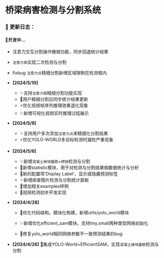 # 桥梁病害检测与分割系统

### :triangular_flag_on_post: 更新日志：

#### :construction:开发中...

- 注意力交互分割操作撤销功能，同步回退统计结果
- `注意力框`实现二次检测与分割
- fixbug `注意力点`精细分割新增区域限制在检测框内



- **[2024/5/10]**

  - :sparkles:支持`注意力框`精细分割功能实现
  - :bug:用户精细分割后同步统计结果更新
  - :zap:优化视频帧序列推理效果退化现象
  - :sparkles:新增可视化视频实时推理过程展示
  
- **[2024/5/9]**
  - :sparkles:支持用户多次添加`注意力点`来精细化分割结果
  - :zap:优化YOLO-WORLD多目标检测时漏检严重现象
- **[2024/5/6]**
  - :sparkles:新增`混凝土掉块露筋`+`锈蚀`检测与分割
  - :hammer:新增statistic模块，用于对检测与分割结果做数据统计与分析​
  - :wrench:新的配置项‘Display Label’，显示或隐藏预测标签
  - :sparkles:新增病害图片检测与分割统计面板
  - :rocket:增加相关examples样例
  - :construction:视频检测初步开发实现

- **[2024/4/28]**
  - :hammer:优化代码结构，模块化构建，新增utils/yolo_world模块

  - :sparkles:新增优化efficient_sam模块，支持tiny,small两种类型网络初始化

  - :bug:修复yolo_world相同网络参数不一致预测结果的bug
- **[2024/4/26]**	:tada:集成YOLO-World+EfficientSAM，实现`混凝土掉块露筋`检测与分割